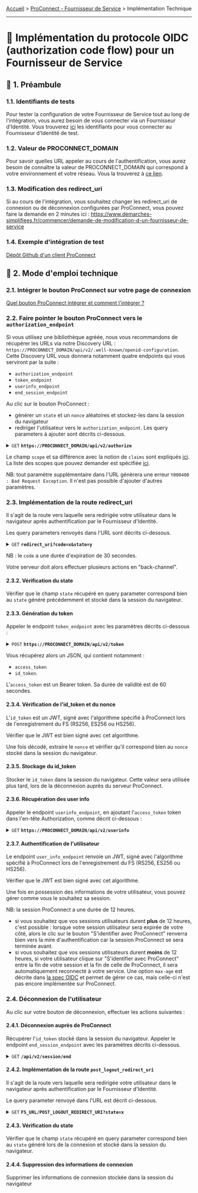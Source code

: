 [Accueil](../README.md) > [ProConnect - Fournisseur de Service](README.md) > Implémentation Technique

---

# 🔧 Implémentation du protocole OIDC (authorization code flow) pour un Fournisseur de Service

## 📢 1. Préambule
### 1.1. Identifiants de tests
Pour tester la configuration de votre Fournisseur de Service tout au long de l'intégration, vous aurez besoin de vous connecter via un Fournisseur d'Identité.
Vous trouverez [ici](./identifiants-fi-test.md) les identifiants pour vous connecter au Fournisseur d'Identité de test.

### 1.2. Valeur de PROCONNECT_DOMAIN
Pour savoir quelles URL appeler au cours de l'authentification, vous aurez besoin de connaître la valeur de PROCONNECT_DOMAIN qui correspond à votre environnement et votre réseau. Vous la trouverez à [ce lien](../resources/valeur_ac_domain.md).

### 1.3. Modification des redirect_uri
Si au cours de l'intégration, vous souhaitez changer les redirect_uri de connexion ou de déconnexion configurées par ProConnect, vous pouvez faire la demande en 2 minutes ici : https://www.demarches-simplifiees.fr/commencer/demande-de-modification-d-un-fournisseur-de-service

### 1.4. Exemple d'intégration de test
[Dépôt Github d'un client ProConnect](https://github.com/numerique-gouv/proconnect-test-client)

## 📘 2. Mode d'emploi technique
### 2.1. Intégrer le bouton ProConnect sur votre page de connexion

[Quel bouton ProConnect intégrer et comment l'intégrer ?](./bouton_proconnect.md)

### 2.2. Faire pointer le bouton ProConnect vers le `authorization_endpoint`
Si vous utilisez une bibliothèque agréée, nous vous recommandons de récupérer les URLs via notre Discovery URL : `https://PROCONNECT_DOMAIN/api/v2/.well-known/openid-configuration`.
Cette Discovery URL vous donnera notamment quatre endpoints qui vous serviront par la suite :
- `authorization_endpoint`
- `token_endpoint`
- `userinfo_endpoint`
- `end_session_endpoint`

Au clic sur le bouton ProConnect :
- générer un `state` et un `nonce` aléatoires et stockez-les dans la session du navigateur
- rediriger l'utilisateur vers le `authorization_endpoint`. Les query parameters à ajouter sont décrits ci-dessous.

<details>
 <summary><code>GET</code> <code><b>https://PROCONNECT_DOMAIN/api/v2/authorize</b></code> </summary>

##### 2.2.1.1. Description

Implémente le `Authorization Endpoint` de Openid Connect:

https://openid.net/specs/openid-connect-core-1_0.html#AuthorizationEndpoint

##### 2.2.1.2. Paramètres

> | nom | requis/optionnel | type de données | description |
> |--------|-----------|----------------|------------------------------------------------------|
> | `response_type` | requis | string | `code` |
> | `client_id` | requis | string | `<CLIENT_ID>` Identifiant du FS, communiqué lors de son inscription auprès de ProConnect |
> | `redirect_uri` | requis | string |`<FS_URL>/<URL_CALLBACK>` URL de retour vers le FS, communiquée dans le formulaire Démarches Simplifiées. Attention, cette URL doit être encodée pour être passée en query parameter, doit correspondre exactement à celle communiquée à ProConnect, et est sensible à la présence ou non du `/` final |
> | `scope` | requis | string | `<SCOPES>` Liste des scopes demandés séparés par des espaces (%20 au format unicode dans l'URL) ou des '+' |
> | `claims` | optionnel | string | `<CLAIMS>` Objet JSON encodé décrivant les claims demandés. Pour récupérer le claim `amr` qui indique le mode d'authentification double facteur utilisé, spécifiez la valeur `{"id_token":{"amr":{"essential":true}}}`. Cf. [quelles sont les valeurs possibles pour le champ amr ?](../resources/claim_amr.md) |
> | `state` | requis | string (minimum 32 caractères) | `<STATE>` Champ obligatoire, généré aléatoirement par le FS, que ProConnect renvoie tel quel dans la redirection qui suit l'authentification, pour être ensuite vérifié par le FS. Il est utilisé afin d’empêcher l’exploitation de failles CSRF |
> | `nonce` | requis | string (minimum 32 caractères) | `<NONCE>` Champ obligatoire, généré aléatoirement par le FS que ProConnect renvoie tel quel dans la réponse à l'appel au `Token Endpoint`, pour être ensuite vérifié par le FS. Il est utilisé pour empêcher les attaques par rejeu |
> | `prompt` | optionnel | string | `login` si le FS veut forcer la reauthentification au FI. Par défaut, le FI réutilisera une session existante sans demander une reconnexion. (Single Sign-On côté FI) |
> | `idp_hint` | optionnel | string | `idp_id` désignant le FI vers lequel rediriger l'usager sans passer par la mire ProConnect (cf. [doc](./idp_hint_usage.md)) |
</details>

Le champ `scope` et sa différence avec la notion de `claims` sont expliqués [ici](./scope-claims.md). La liste des scopes que pouvez demander est spécifiée [ici](./donnees_fournies.md).

NB: tout paramètre supplémentaire dans l'URL génèrera une erreur `Y000400 : Bad Request Exception`. Il n'est pas possible d'ajouter d'autres paramètres.

### 2.3. Implémentation de la route **redirect_uri**
Il s'agit de la route vers laquelle sera redirigée votre utilisateur dans le navigateur après authentification par le Fournisseur d'Identité.

Les query parameters renvoyés dans l'URL sont décrits ci-dessous.

<details>
 <summary><code>GET</code> <code><b>redirect_uri?code=x&state=y</b></code> </summary>

##### 2.3.1.1. Paramètres

> | nom | requis/optionnel | type de données | description |
> |--------|-----------|----------------|------------------------------------------------------|
> | `code` | requis | string | code d'autorisation à transmettre au `token_endpoint`. |
> | `state` | requis | string (minimum 32 caractères) | `<state>` communiqué par par le FS dans l'appel au `authorization_endpoint`. Cette information est à vérifier par le FS, afin d’empêcher l’exploitation de failles CSRF |

</details>

NB : le `code` a une durée d'expiration de 30 secondes.

Votre serveur doit alors effectuer plusieurs actions en "back-channel".

#### 2.3.2. Vérification du state
Vérifier que le champ `state` récupéré en query parameter correspond bien au `state` généré précédemment et stocké dans la session du navigateur.

#### 2.3.3. Génération du token
Appeler le endpoint `token_endpoint` avec les paramètres décrits ci-dessous :

<details>
 <summary><code>POST</code> <code><b>https://PROCONNECT_DOMAIN/api/v2/token</b></code> </summary>

##### 2.3.3.1. Description

Implémente le `Token Endpoint` de Openid Connect:

https://openid.net/specs/openid-connect-core-1_0.html#TokenEndpoint

##### 2.3.3.2. Entête

> | nom | requis/optionnel | valeur |
> |----------------|--------|-------------------------------------|
> | `Content-Type` | requis | `application/x-www-form-urlencoded` |

##### 2.3.3.3. Body

> | nom | requis/optionnel | type de données | description |
> |--------|-----------|----------------|------------------------------------------------------|
> | `grant_type` | requis | string | `authorization_code` |
> | `client_id` | requis | string | `<CLIENT_ID>` Identifiant du FS, communiqué lors de son inscription auprès de ProConnect |
> | `client_secret` | requis | string | `<CLIENT_SECRET>` Le secret du FS, communiqué lors de son inscription auprès de ProConnect |
> | `redirect_uri` | requis | string |` <FS_URL>%2F<URL_CALLBACK>` Url de retour vers le FS (encodée), communiqué lors de l'appel au `Authorization Endpoint` |
> | `code` | requis | string | `<AUTHZ_CODE>` code d'autorisation fourni par ProConnect après connexion |

##### 2.3.3.4. Réponses

> | code http     | content-type                      |réponse                                                            |
> |---------------|-----------------------------------|---------------------------------------------------------------------|
> | `200`       | `application/json;charset=utf-8`        | La réponse contenant l'access token |
> | `400`       | `application/json;charset=utf-8`        | JSON document décrivant l'origine de l'erreur de format |

##### 2.3.3.5. Format de la réponse en succès

```
{
  'access_token': <ACCESS_TOKEN>,
  'token_type': 'Bearer',
  'expires_in': 60,
  'id_token': <ID_TOKEN>
}
```
</details>

Vous récupérez alors un JSON, qui contient notamment :
- `access_token`
- `id_token`.

L'`access_token` est un Bearer token. Sa durée de validité est de 60 secondes.

#### 2.3.4. Vérification de l'id_token et du nonce
L'`id_token` est un JWT, signé avec l'algorithme spécifié à ProConnect lors de l'enregistrement du FS (RS256, ES256 ou HS256).

Vérifier que le JWT est bien signé avec cet algorithme.

Une fois décodé, extraire le `nonce` et vérifier qu'il correspond bien au `nonce` stocké dans la session du navigateur.

#### 2.3.5. Stockage du id_token

Stocker le `id_token` dans la session du navigateur. Cette valeur sera utilisée plus tard, lors de la déconnexion auprès du serveur ProConnect.

#### 2.3.6. Récupération des user info
Appeler le endpoint `userinfo_endpoint`, en ajoutant l'`access_token` token dans l'en-tête Authorization, comme décrit ci-dessous :

<details>
 <summary><code>GET</code> <code><b>https://PROCONNECT_DOMAIN/api/v2/userinfo</b></code> </summary>

##### 2.3.6.1. Description

Implémente le `UserInfo Endpoint` de Openid Connect:

https://openid.net/specs/openid-connect-core-1_0.html#UserInfo

##### 2.3.6.2. Entête

> | nom | requis/optionnel | valeur |
> |----------------|--------|-------------------------------------|
> | `Authorization` | requis | `Bearer <access_token>` où `<access_token>` a été communiqué par le `Token Endpoint` |

##### 2.3.6.3. Paramètres

> Aucun

##### 2.3.6.4. Réponses

> | code http     | content-type                      |réponse                                                            |
> |---------------|-----------------------------------|---------------------------------------------------------------------|
> | `200`       | `application/jwt`                   | JSON Web Token signé par l'algorithme spécifié à ProConnect, contenant les claims transmis par le FI  |
> | `400`       | `application/json;charset=utf-8`    | JSON document décrivant l'origine de l'erreur de format |

</details>

#### 2.3.7. Authentification de l'utilisateur
Le endpoint `user_info_endpoint` renvoie un JWT, signé avec l'algorithme spécifié à ProConnect lors de l'enregistrement du FS (RS256, ES256 ou HS256).

Vérifier que le JWT est bien signé avec cet algorithme.

Une fois en possession des informations de votre utilisateur, vous pouvez gérer comme vous le souhaitez sa session.

NB: la session ProConnect a une durée de 12 heures.
- si vous souhaitez que vos sessions utilisateurs durent **plus** de 12 heures, c'est possible : lorsque votre session utilisateur sera expirée de votre côté, alors le clic sur le bouton "S'identifier avec ProConnect" renverra bien vers la mire d'authentification car la session ProConnect se sera terminée avant.
- si vous souhaitez que vos sessions utilisateurs durent **moins** de 12 heures, si votre utilisateur clique sur "S'identifier avec ProConnect" entre la fin de votre session et la fin de celle de ProConnect, il sera automatiquement reconnecté à votre service. Une option `max-age` est décrite dans [la spec OIDC](https://openid.net/specs/openid-connect-core-1_0.html#AuthRequest) et permet de gérer ce cas, mais celle-ci n'est pas encore implémentée sur ProConnect.

### 2.4. Déconnexion de l'utilisateur
Au clic sur votre bouton de déconnexion, effectuer les actions suivantes :

#### 2.4.1. Déconnexion auprès de ProConnect
Récupérer l'`id_token` stocké dans la session du navigateur.
Appeler le endpoint `end_session_endpoint` avec les paramètres décrits ci-dessous.

<details>
 <summary><code>GET</code> <code><b>/api/v2/session/end</b></code> </summary>

##### 2.4.1.1. Description

Implémente le `Logout Endpoint` de Openid Connect:

http://openid.net/specs/openid-connect-session-1_0.html#RPLogout

:warning: Cet appel doit être réalisé via une redirection dans le navigateur de l'agent, afin d'expirer les cookies de session ProConnect et FI.

##### 2.4.1.2. Paramètres

> | nom | requis/optionnel | type de données | description |
> |--------|-----------|----------------|------------------------------------------------------|
> | `id_token_hint` | requis | string | `<id_token>` contenu dans la réponse du `Token Endpoint` |
> | `state` | requis | string | `<state>` Champ obligatoire, généré aléatoirement par le FS, que ProConnect renvoie tel quel dans la redirection qui suit la déconnexion, pour être ensuite vérifié par le FS. Il est utilisé afin d’empêcher l’exploitation de failles CSRF |
> | `post_logout_redirect_uri` | requis | string | `<post_logout_redirect_uri>` URL de retour vers le FS, communiquée dans le formulaire Démarches Simplifiées. Attention, cette URL doit être encodée pour être passée en query parameter, doit correspondre exactement à celle communiquée à ProConnect, et est sensible à la présence ou non du `/` final |

##### 2.4.1.3. Réponses

> | code http     | content-type                      |réponse                                                            |
> |---------------|-----------------------------------|-------------------------------------------------------------------|
> | `303`         | `text/html;charset=UTF-8`         | Redirection vers le FI pour déconnexion, puis redirection vers le FS après déconnexion |

##### 2.4.1.4. Exemple d'appel

> ```
> GET /api/v2/session/end?id_token_hint=eyJhbGciOiJIUzI1NiIsInR5cCI6IkpXVCJ9.eyJzdWIiOiI3MDRlMDI0Mj
> I5MDE1ZDJiZDQ3ZjdhNWU1YWIwNWIzNWM4MzM2YWI0MDNjMzgwMjI5ODVmOGNmYWRjODZmZTkxIiwiYW1yIjpbInB3ZCJdLCJ
> hdXRoX3RpbWUiOjE2Njg1MzAzMjYsImFjciI6ImVpZGFzMSIsIm5vbmNlIjoiYWZjODFmZGExZmJiNmQzYzg3NmFmNzVjNzM3
> YTEzMDdhMWIyOWJhMDg3M2VmYTA1OWU0NTM1ZDEyMmM5ZGI1YSIsImF0X2hhc2giOiJJVEJTV1J2NW1HRmxxTGQ0Sm5nbnRnI
> iwiYXVkIjoiNjkyNWZiODE0M2M3NmVkZWQ0NGQzMmI0MGMwY2IxMDA2MDY1ZjdmMDAzZGU1MjcxMmI3ODk4NTcwNGYzOTk1MC
> IsImV4cCI6MTY2ODUzMDM4NiwiaWF0IjoxNjY4NTMwMzI2LCJpc3MiOiJodHRwczovL2ZjYS5pbnRlZzAxLmRldi1hZ2VudGN
> vbm5lY3QuZnIvYXBpL3YyIn0.hg1n4WJbzZECwz4VldAybXYreEXJ4fxpSWqDs9V4tTk&
> state=3b7bd7fb38ccab89864563f17a89c4cb3bd400164ce828b4cfc2cb01ce8ed9da&
> post_logout_redirect_uri=https%3A%2F%2Ffsa1v2.integ01.dev-agentconnect.fr%2Flogout-callback HTTP/1.1
> Host: fca.integ01.dev-agentconnect.fr
> ```

</details>

#### 2.4.2. Implémentation de la route `post_logout_redirect_uri`
Il s'agit de la route vers laquelle sera redirigée votre utilisateur dans le navigateur après authentification par le Fournisseur d'Identité.

Le query parameter renvoyé dans l'URL est décrit ci-dessous.

<details>
 <summary><code>GET</code> <code><b>FS_URL/POST_LOGOUT_REDIRECT_URI?state=x</b></code> </summary>

##### 2.4.2.1. Description

Redirection vers le FS après déconnexion.

ProConnect renvoie le state communiqué par le FS lors de la demande de déconnexion.

##### 2.4.2.2. Paramètres

> | nom | requis/optionnel | type de données | description |
> |--------|-----------|----------------|------------------------------------------------------|
> | `state` | requis | string (minimum 32 caractères) | `<state>` communiqué par par le FS dans l'appel au `Logout Endpoint`. Cette information est à vérifier par le FS, afin d’empêcher l’exploitation de failles CSRF | |

##### 2.4.2.3. Exemple d'appel

Exemple de retour vers le FS de mock à déconnexion

> ```
> GET /logout-callback?state=3b7bd7fb38ccab89864563f17a89c4cb3bd400164ce828b4cfc2cb01ce8ed9da HTTP/1.1
> Host: fsa1v2.integ01.dev-agentconnect.fr
> ```

</details>

#### 2.4.3. Vérification du state
Vérifier que le champ `state` récupéré en query parameter correspond bien au `state` généré lors de la connexion et stocké dans la session du navigateur.

#### 2.4.4. Suppression des informations de connexion
Supprimer les informations de connexion stockée dans la session du navigateur
